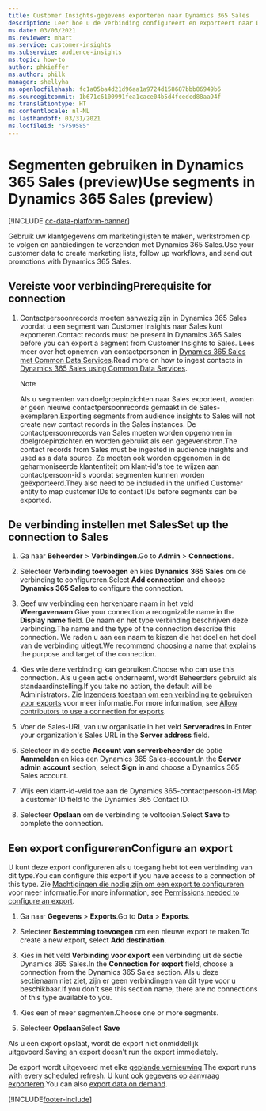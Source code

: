 ```yaml
---
title: Customer Insights-gegevens exporteren naar Dynamics 365 Sales
description: Leer hoe u de verbinding configureert en exporteert naar Dynamics 365 Sales.
ms.date: 03/03/2021
ms.reviewer: mhart
ms.service: customer-insights
ms.subservice: audience-insights
ms.topic: how-to
author: phkieffer
ms.author: philk
manager: shellyha
ms.openlocfilehash: fc1a05ba4d21d96aa1a9724d158687bbb86949b6
ms.sourcegitcommit: 1b671c6100991fea1cace04b5d4fcedcd88aa94f
ms.translationtype: HT
ms.contentlocale: nl-NL
ms.lasthandoff: 03/31/2021
ms.locfileid: "5759585"
---
```

# <a name="use-segments-in-dynamics-365-sales-preview"></a><span data-ttu-id="54904-103">Segmenten gebruiken in Dynamics 365 Sales (preview)</span><span class="sxs-lookup"><span data-stu-id="54904-103">Use segments in Dynamics 365 Sales (preview)</span></span>

[!INCLUDE [cc-data-platform-banner](../includes/cc-data-platform-banner.md)]

<span data-ttu-id="54904-104">Gebruik uw klantgegevens om marketinglijsten te maken, werkstromen op te volgen en aanbiedingen te verzenden met Dynamics 365 Sales.</span><span class="sxs-lookup"><span data-stu-id="54904-104">Use your customer data to create marketing lists, follow up workflows, and send out promotions with Dynamics 365 Sales.</span></span>

## <a name="prerequisite-for-connection"></a><span data-ttu-id="54904-105">Vereiste voor verbinding</span><span class="sxs-lookup"><span data-stu-id="54904-105">Prerequisite for connection</span></span>

1. <span data-ttu-id="54904-106">Contactpersoonrecords moeten aanwezig zijn in Dynamics 365 Sales voordat u een segment van Customer Insights naar Sales kunt exporteren.</span><span class="sxs-lookup"><span data-stu-id="54904-106">Contact records must be present in Dynamics 365 Sales before you can export a segment from Customer Insights to Sales.</span></span> <span data-ttu-id="54904-107">Lees meer over het opnemen van contactpersonen in [Dynamics 365 Sales met Common Data Services](connect-power-query.md)​.</span><span class="sxs-lookup"><span data-stu-id="54904-107">Read more on how to ingest contacts in [Dynamics 365 Sales using Common Data Services](connect-power-query.md).</span></span>

   > [!NOTE]
   > <span data-ttu-id="54904-108">Als u segmenten van doelgroepinzichten naar Sales exporteert, worden er geen nieuwe contactpersoonrecords gemaakt in de Sales-exemplaren.</span><span class="sxs-lookup"><span data-stu-id="54904-108">Exporting segments from audience insights to Sales will not create new contact records in the Sales instances.</span></span> <span data-ttu-id="54904-109">De contactpersoonrecords van Sales moeten worden opgenomen in doelgroepinzichten en worden gebruikt als een gegevensbron.</span><span class="sxs-lookup"><span data-stu-id="54904-109">The contact records from Sales must be ingested in audience insights and used as a data source.</span></span> <span data-ttu-id="54904-110">Ze moeten ook worden opgenomen in de geharmoniseerde klantentiteit om klant-id's toe te wijzen aan contactpersoon-id's voordat segmenten kunnen worden geëxporteerd.</span><span class="sxs-lookup"><span data-stu-id="54904-110">They also need to be included in the unified Customer entity to map customer IDs to contact IDs before segments can be exported.</span></span>

## <a name="set-up-the-connection-to-sales"></a><span data-ttu-id="54904-111">De verbinding instellen met Sales</span><span class="sxs-lookup"><span data-stu-id="54904-111">Set up the connection to Sales</span></span>

1. <span data-ttu-id="54904-112">Ga naar **Beheerder** > **Verbindingen**.</span><span class="sxs-lookup"><span data-stu-id="54904-112">Go to **Admin** > **Connections**.</span></span>

1. <span data-ttu-id="54904-113">Selecteer **Verbinding toevoegen** en kies **Dynamics 365 Sales** om de verbinding te configureren.</span><span class="sxs-lookup"><span data-stu-id="54904-113">Select **Add connection** and choose **Dynamics 365 Sales** to configure the connection.</span></span>

1. <span data-ttu-id="54904-114">Geef uw verbinding een herkenbare naam in het veld **Weergavenaam**.</span><span class="sxs-lookup"><span data-stu-id="54904-114">Give your connection a recognizable name in the **Display name** field.</span></span> <span data-ttu-id="54904-115">De naam en het type verbinding beschrijven deze verbinding.</span><span class="sxs-lookup"><span data-stu-id="54904-115">The name and the type of the connection describe this connection.</span></span> <span data-ttu-id="54904-116">We raden u aan een naam te kiezen die het doel en het doel van de verbinding uitlegt.</span><span class="sxs-lookup"><span data-stu-id="54904-116">We recommend choosing a name that explains the purpose and target of the connection.</span></span>

1. <span data-ttu-id="54904-117">Kies wie deze verbinding kan gebruiken.</span><span class="sxs-lookup"><span data-stu-id="54904-117">Choose who can use this connection.</span></span> <span data-ttu-id="54904-118">Als u geen actie onderneemt, wordt Beheerders gebruikt als standaardinstelling.</span><span class="sxs-lookup"><span data-stu-id="54904-118">If you take no action, the default will be Administrators.</span></span> <span data-ttu-id="54904-119">Zie [Inzenders toestaan om een verbinding te gebruiken voor exports](connections.md#allow-contributors-to-use-a-connection-for-exports) voor meer informatie.</span><span class="sxs-lookup"><span data-stu-id="54904-119">For more information, see [Allow contributors to use a connection for exports](connections.md#allow-contributors-to-use-a-connection-for-exports).</span></span>

1. <span data-ttu-id="54904-120">Voer de Sales-URL van uw organisatie in het veld **Serveradres** in.</span><span class="sxs-lookup"><span data-stu-id="54904-120">Enter your organization's Sales URL in the **Server address** field.</span></span>

1. <span data-ttu-id="54904-121">Selecteer in de sectie **Account van serverbeheerder** de optie **Aanmelden** en kies een Dynamics 365 Sales-account.</span><span class="sxs-lookup"><span data-stu-id="54904-121">In the **Server admin account** section, select **Sign in** and choose a Dynamics 365 Sales account.</span></span>

1. <span data-ttu-id="54904-122">Wijs een klant-id-veld toe aan de Dynamics 365-contactpersoon-id.</span><span class="sxs-lookup"><span data-stu-id="54904-122">Map a customer ID field to the Dynamics 365 Contact ID.</span></span>

1. <span data-ttu-id="54904-123">Selecteer **Opslaan** om de verbinding te voltooien.</span><span class="sxs-lookup"><span data-stu-id="54904-123">Select **Save** to complete the connection.</span></span> 

## <a name="configure-an-export"></a><span data-ttu-id="54904-124">Een export configureren</span><span class="sxs-lookup"><span data-stu-id="54904-124">Configure an export</span></span>

<span data-ttu-id="54904-125">U kunt deze export configureren als u toegang hebt tot een verbinding van dit type.</span><span class="sxs-lookup"><span data-stu-id="54904-125">You can configure this export if you have access to a connection of this type.</span></span> <span data-ttu-id="54904-126">Zie [Machtigingen die nodig zijn om een export te configureren](export-destinations.md#set-up-a-new-export) voor meer informatie.</span><span class="sxs-lookup"><span data-stu-id="54904-126">For more information, see [Permissions needed to configure an export](export-destinations.md#set-up-a-new-export).</span></span>

1. <span data-ttu-id="54904-127">Ga naar **Gegevens** > **Exports**.</span><span class="sxs-lookup"><span data-stu-id="54904-127">Go to **Data** > **Exports**.</span></span>

1. <span data-ttu-id="54904-128">Selecteer **Bestemming toevoegen** om een nieuwe export te maken.</span><span class="sxs-lookup"><span data-stu-id="54904-128">To create a new export, select **Add destination**.</span></span>

1. <span data-ttu-id="54904-129">Kies in het veld **Verbinding voor export** een verbinding uit de sectie Dynamics 365 Sales.</span><span class="sxs-lookup"><span data-stu-id="54904-129">In the **Connection for export** field, choose a connection from the Dynamics 365 Sales section.</span></span> <span data-ttu-id="54904-130">Als u deze sectienaam niet ziet, zijn er geen verbindingen van dit type voor u beschikbaar.</span><span class="sxs-lookup"><span data-stu-id="54904-130">If you don't see this section name, there are no connections of this type available to you.</span></span>

1. <span data-ttu-id="54904-131">Kies een of meer segmenten.</span><span class="sxs-lookup"><span data-stu-id="54904-131">Choose one or more segments.</span></span>

1. <span data-ttu-id="54904-132">Selecteer **Opslaan**</span><span class="sxs-lookup"><span data-stu-id="54904-132">Select **Save**</span></span>

<span data-ttu-id="54904-133">Als u een export opslaat, wordt de export niet onmiddellijk uitgevoerd.</span><span class="sxs-lookup"><span data-stu-id="54904-133">Saving an export doesn't run the export immediately.</span></span>

<span data-ttu-id="54904-134">De export wordt uitgevoerd met elke [geplande vernieuwing](system.md#schedule-tab).</span><span class="sxs-lookup"><span data-stu-id="54904-134">The export runs with every [scheduled refresh](system.md#schedule-tab).</span></span> <span data-ttu-id="54904-135">U kunt ook [gegevens op aanvraag exporteren](export-destinations.md#run-exports-on-demand).</span><span class="sxs-lookup"><span data-stu-id="54904-135">You can also [export data on demand](export-destinations.md#run-exports-on-demand).</span></span> 

[!INCLUDE[footer-include](../includes/footer-banner.md)]
